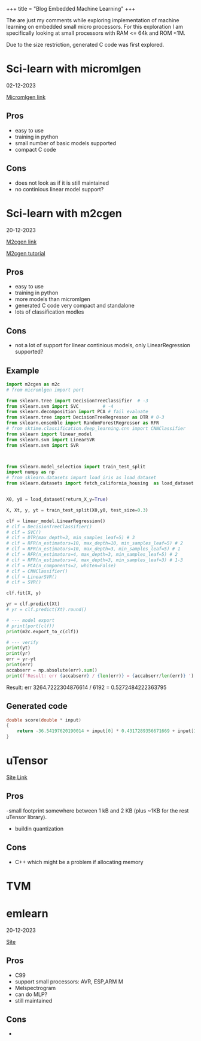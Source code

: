 +++
title = "Blog Embedded Machine Learning"
+++

The are just my comments while exploring implementation of machine learning on embedded small micro processors. For this exploration I am specifically looking at small processors with RAM <= 64k and ROM <1M. 

Due to the size restriction, generated C code was first explored.

# Sci-learn with micromlgen 
02-12-2023

[Micromlgen link](https://github.com/eloquentarduino/micromlgen)


## Pros
- easy to use
- training in python
- small number of basic models supported
- compact C code
## Cons
- does not look as if it is still maintained
- no continious linear model support? 

# Sci-learn with m2cgen 
20-12-2023

[M2cgen link](https://github.com/BayesWitnesses/m2cgen)

[M2cgen tutorial](https://www.freecodecamp.org/news/transform-machine-learning-models-into-native-code-with-zero-dependencies/)

## Pros
- easy to use
- training in python
- more models than micromlgen
- generated C code very compact and standalone
- lots of classification modles
## Cons
- not a lot of support for linear continious models, only  LinearRegression supported?

## Example

```python
import m2cgen as m2c
# from micromlgen import port

from sklearn.tree import DecisionTreeClassifier  # -3
from sklearn.svm import SVC         # -4
from sklearn.decomposition import PCA # fail evaluate
from sklearn.tree import DecisionTreeRegressor as DTR # 0-3
from sklearn.ensemble import RandomForestRegressor as RFR 
# from sktime.classification.deep_learning.cnn import CNNClassifier
from sklearn import linear_model
from sklearn.svm import LinearSVR
from sklearn.svm import SVR



from sklearn.model_selection import train_test_split
import numpy as np
# from sklearn.datasets import load_iris as load_dataset
from sklearn.datasets import fetch_california_housing  as load_dataset


X0, y0 = load_dataset(return_X_y=True)

X, Xt, y, yt = train_test_split(X0,y0, test_size=0.3)

clf = linear_model.LinearRegression()
# clf = DecisionTreeClassifier()
# clf = SVC()
# clf = DTR(max_depth=3, min_samples_leaf=5) # 3
# clf = RFR(n_estimators=10, max_depth=10, min_samples_leaf=5) # 2
# clf = RFR(n_estimators=10, max_depth=3, min_samples_leaf=5) # 1
# clf = RFR(n_estimators=4, max_depth=3, min_samples_leaf=5) # 2
# clf = RFR(n_estimators=4, max_depth=3, min_samples_leaf=3) # 1-3
# clf = PCA(n_components=2, whiten=False)
# clf = CNNClassifier()
# clf = LinearSVR()
# clf = SVR()

clf.fit(X, y)

yr = clf.predict(Xt)
# yr = clf.predict(Xt).round()

# --- model export
# print(port(clf))
print(m2c.export_to_c(clf))

# --- verify
print(yt)
print(yr)
err = yr-yt
print(err)
accabserr = np.absolute(err).sum()
print(f'Result: err {accabserr} / {len(err)} = {accabserr/len(err)} ')
```

Result: err 3264.7222304876614 / 6192 = 0.5272484222363795 

## Generated code
```C
double score(double * input) 
{
    return -36.54197620190014 + input[0] * 0.4317289356671669 + input[1] * 0.009424543998233838 + input[2] * -0.09960404669971323 + input[3] * 0.6008075129913518 + input[4] * -0.000003834638439710256 + input[5] * -0.00773774390350655 + input[6] * -0.41892630023873445 + input[7] * -0.430756266127245;
}
```

# uTensor
[Site Link]()
## Pros
-small footprint somewhere between 1 kB and 2 KB (plus ~1KB for the rest uTensor library).
- buildin quantization

## Cons
- C++ which might be a problem if allocating memory

# TVM

# emlearn
20-12-2023

[Site](https://github.com/emlearn/emlearn)
## Pros
- C99
- support small processors: AVR, ESP,ARM M
- Melspectrogram
- can do MLP?
- still maintained

## Cons
- 